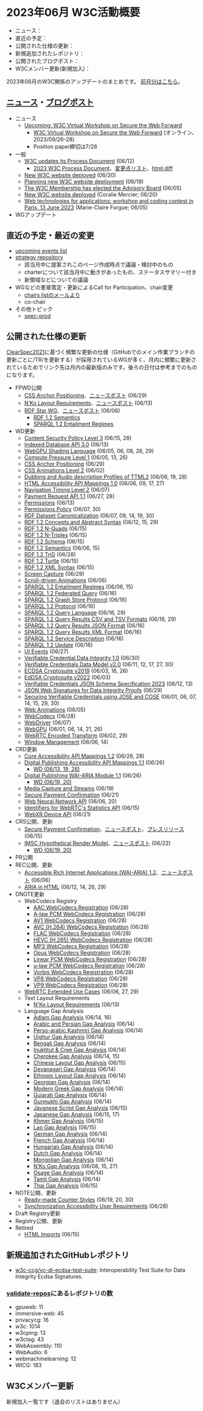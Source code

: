 # 2023年06月 W3C活動概要

- ニュース：
- 直近の予定：
- 公開された仕様の更新：
- 新規追加されたレポジトリ：
- 公開されたブログポスト：
- W3Cメンバー更新(新規加入)：

2023年06月のW3C関係のアップデートのまとめです。
[前月分はこちら](202305.md)。

## [ニュース](https://www.w3.org/news/)・[ブログポスト](https://www.w3.org/blog/)

* ニュース
  * [Upcoming: W3C Virtual Workshop on Secure the Web Forward](https://www.w3.org/news/2023/upcoming-w3c-virtual-workshop-on-secure-the-web-forward/)
    * [W3C Virtual Workshop on Secure the Web Forward](https://www.w3.org/2023/03/secure-the-web-forward/) (オンライン、2023/09/26-28)
    * Position paper締切は7/28
* 一般
  * [W3C updates its Process Document](https://www.w3.org/news/2023/w3c-updates-its-process-document/) (06/12)
    * [2023 W3C Process Document](https://www.w3.org/2023/Process-20230612/)、[変更点リスト](https://www.w3.org/2023/Process-20230612/#changes)、[html diff](https://services.w3.org/htmldiff?doc1=https%3A%2F%2Fwww.w3.org%2FConsortium%2FProcess%2FDrafts%2Fsnapshots%2F2023-04&doc2=https%3A%2F%2Fwww.w3.org%2F2023%2FProcess-20230612%2F)
  * [New W3C website deployed](https://www.w3.org/news/2023/new-w3c-website-deployed/) (06/20)
  * [Planning new W3C website deployment](https://www.w3.org/news/2023/new-w3c-website-deployment/) (06/19)
  * [The W3C Membership has elected the Advisory Board](https://www.w3.org/news/2023/the-w3c-membership-has-elected-the-advisory-board/) (06/05)
  * [New W3C website deployed](https://www.w3.org/blog/2023/new-w3c-website-deployed/) (Coralie Mercier; 06/20)
  * [Web technologies for applications: workshop and coding contest in Paris, 13 June 2023](https://www.w3.org/blog/2023/web-technologies-for-applications-workshop-and-coding-contest-in-paris-13-june-2023/) (Marie-Claire Forgue; 06/05)
* WGアップデート

## 直近の予定・最近の変更

* [upcoming events list](https://www.w3.org/participate/eventscal.html)
* [strategy repository](https://github.com/w3c/strategy/issues)
  * 該当月中に提案されこのページ作成時点で議論・検討中のもの
  * charterについて該当月中に動きがあったもの、ステータスサマリー付き
  * 新領域などについての議論
* WGなどの憲章策定・更新によるCall for Participation、chair変更
  * [chairs listのメールより](https://lists.w3.org/Archives/Member/chairs/)
  * co-chair
* その他トピック
  * [spec-prod](https://lists.w3.org/Archives/Public/spec-prod/)

## 公開された仕様の更新

[ClearSpec2021](https://github.com/w3c/tr-pages/blob/main/clearspec2021.md)に基づく頻繁な更新の仕様（GitHubでのメイン作業ブランチの更新ごとに/TR/を更新する）が採用されているWGが多く、月内に頻繁に更新されているためでリンク先は月内の最新版のみです。後ろの日付は参考までのものになります。

* FPWD公開
  * [CSS Anchor Positioning](https://www.w3.org/TR/2023/WD-css-anchor-position-1-20230629/)、[ニュースポスト](https://www.w3.org/news/2023/first-public-working-draft-css-anchor-positioning/) (06/29)
  * [NʼKo Layout Requirements](https://www.w3.org/TR/2023/DNOTE-nkoo-lreq-20230613/)、[ニュースポスト](https://www.w3.org/news/2023/draft-note-nko-layout-requirements/) (06/13)
  * [RDF Star WG](https://www.w3.org/groups/wg/rdf-star)、[ニュースポスト](https://www.w3.org/news/2023/first-public-working-drafts-rdf-1-2-semantics-and-sparql-1-2-entailment-regimes/) (06/06)
    * [RDF 1.2 Semantics](https://www.w3.org/TR/2023/WD-rdf12-semantics-20230606/)
    * [SPARQL 1.2 Entailment Regimes](https://www.w3.org/TR/2023/WD-sparql12-entailment-20230606/)
* WD更新
  * [Content Security Policy Level 3](https://www.w3.org/TR/2023/WD-CSP3-20230628/) (06/15, 28)
  * [Indexed Database API 3.0](https://www.w3.org/TR/2023/WD-IndexedDB-3-20230613/) (06/13)
  * [WebGPU Shading Language](https://www.w3.org/TR/2023/WD-WGSL-20230629/) (06/05, 06, 08, 26, 29)
  * [Compute Pressure Level 1](https://www.w3.org/TR/2023/WD-compute-pressure-20230626/) (06/05, 13, 26)
  * [CSS Anchor Positioning](https://www.w3.org/TR/2023/WD-css-anchor-position-1-20230629/) (06/29)
  * [CSS Animations Level 2](https://www.w3.org/TR/2023/WD-css-animations-2-20230602/) (06/02)
  * [Dubbing and Audio description Profiles of TTML2](https://www.w3.org/TR/2023/WD-dapt-20230628/) (06/06, 19, 28)
  * [HTML Accessibility API Mappings 1.0](https://www.w3.org/TR/2023/WD-html-aam-1.0-20230627/) (06/06, 09, 17, 27)
  * [Navigation Timing Level 2](https://www.w3.org/TR/2023/WD-navigation-timing-2-20230607/) (06/07)
  * [Payment Request API 1.1](https://www.w3.org/TR/2023/WD-payment-request-1.1-20230628/) (06/27, 28)
  * [Permissions](https://www.w3.org/TR/2023/WD-permissions-20230613/) (06/13)
  * [Permissions Policy](https://www.w3.org/TR/2023/WD-permissions-policy-1-20230630/) (06/07, 30)
  * [RDF Dataset Canonicalization](https://www.w3.org/TR/2023/WD-rdf-canon-20230630/) (06/07, 09, 14, 19, 30)
  * [RDF 1.2 Concepts and Abstract Syntax](https://www.w3.org/TR/2023/WD-rdf12-concepts-20230629/) (06/12, 15, 29)
  * [RDF 1.2 N-Quads](https://www.w3.org/TR/2023/WD-rdf12-n-quads-20230615/) (06/15)
  * [RDF 1.2 N-Triples](https://www.w3.org/TR/2023/WD-rdf12-n-triples-20230615/) (06/15)
  * [RDF 1.2 Schema](https://www.w3.org/TR/2023/WD-rdf12-schema-20230615/) (06/15)
  * [RDF 1.2 Semantics](https://www.w3.org/TR/2023/WD-rdf12-semantics-20230615/) (06/06, 15)
  * [RDF 1.2 TriG](https://www.w3.org/TR/2023/WD-rdf12-trig-20230628/) (06/28)
  * [RDF 1.2 Turtle](https://www.w3.org/TR/2023/WD-rdf12-turtle-20230615/) (06/15)
  * [RDF 1.2 XML Syntax](https://www.w3.org/TR/2023/WD-rdf12-xml-20230615/) (06/15)
  * [Screen Capture](https://www.w3.org/TR/2023/WD-screen-capture-20230629/) (06/29)
  * [Scroll-driven Animations](https://www.w3.org/TR/2023/WD-scroll-animations-1-20230606/) (06/06)
  * [SPARQL 1.2 Entailment Regimes](https://www.w3.org/TR/2023/WD-sparql12-entailment-20230615/) (06/06, 15)
  * [SPARQL 1.2 Federated Query](https://www.w3.org/TR/2023/WD-sparql12-federated-query-20230616/) (06/16)
  * [SPARQL 1.2 Graph Store Protocol](https://www.w3.org/TR/2023/WD-sparql12-graph-store-protocol-20230616/) (06/16)
  * [SPARQL 1.2 Protocol](https://www.w3.org/TR/2023/WD-sparql12-protocol-20230616/) (06/16)
  * [SPARQL 1.2 Query Language](https://www.w3.org/TR/2023/WD-sparql12-query-20230629/) (06/16, 29)
  * [SPARQL 1.2 Query Results CSV and TSV Formats](https://www.w3.org/TR/2023/WD-sparql12-results-csv-tsv-20230629/) (06/16, 29)
  * [SPARQL 1.2 Query Results JSON Format](https://www.w3.org/TR/2023/WD-sparql12-results-json-20230616/) (06/16)
  * [SPARQL 1.2 Query Results XML Format](https://www.w3.org/TR/2023/WD-sparql12-results-xml-20230616/) (06/16)
  * [SPARQL 1.2 Service Description](https://www.w3.org/TR/2023/WD-sparql12-service-description-20230616/) (06/16)
  * [SPARQL 1.2 Update](https://www.w3.org/TR/2023/WD-sparql12-update-20230616/) (06/16)
  * [UI Events](https://www.w3.org/TR/2023/WD-uievents-20230627/) (06/27)
  * [Verifiable Credential Data Integrity 1.0](https://www.w3.org/TR/2023/WD-vc-data-integrity-20230630/) (06/30)
  * [Verifiable Credentials Data Model v2.0](https://www.w3.org/TR/2023/WD-vc-data-model-2.0-20230630/) (06/11, 12, 17, 27, 30)
  * [ECDSA Cryptosuite v2019](https://www.w3.org/TR/2023/WD-vc-di-ecdsa-20230626/) (06/03, 16, 26)
  * [EdDSA Cryptosuite v2022](https://www.w3.org/TR/2023/WD-vc-di-eddsa-20230603/) (06/03)
  * [Verifiable Credentials JSON Schema Specification 2023](https://www.w3.org/TR/2023/WD-vc-json-schema-20230613/) (06/12, 13)
  * [JSON Web Signatures for Data Integrity Proofs](https://www.w3.org/TR/2023/WD-vc-jws-2020-20230629/) (06/29)
  * [Securing Verifiable Credentials using JOSE and COSE](https://www.w3.org/TR/2023/WD-vc-jwt-20230630/) (06/01, 06, 07, 14, 15, 29, 30)
  * [Web Animations](https://www.w3.org/TR/2023/WD-web-animations-1-20230605/) (06/05)
  * [WebCodecs](https://www.w3.org/TR/2023/WD-webcodecs-20230628/) (06/28)
  * [WebDriver](https://www.w3.org/TR/2023/WD-webdriver2-20230607/) (06/07)
  * [WebGPU](https://www.w3.org/TR/2023/WD-webgpu-20230626/) (06/01, 06, 14, 21, 26)
  * [WebRTC Encoded Transform](https://www.w3.org/TR/2023/WD-webrtc-encoded-transform-20230629/) (06/02, 29)
  * [Window Management](https://www.w3.org/TR/2023/WD-window-management-20230614/) (06/06, 14)
* CRD更新
  * [Core Accessibility API Mappings 1.2](https://www.w3.org/TR/2023/CRD-core-aam-1.2-20230628/) (06/26, 28)
  * [Digital Publishing Accessibility API Mappings 1.1](https://www.w3.org/TR/2023/CRD-dpub-aam-1.1-20230626/) (06/26)
    * [WD (06/13, 19, 26)](https://www.w3.org/TR/2023/WD-dpub-aam-1.1-20230626/)
  * [Digital Publishing WAI-ARIA Module 1.1](https://www.w3.org/TR/2023/CRD-dpub-aria-1.1-20230626/) (06/26)
    * [WD (06/19, 20)](https://www.w3.org/TR/2023/WD-dpub-aria-1.1-20230620/)
  * [Media Capture and Streams](https://www.w3.org/TR/2023/CRD-mediacapture-streams-20230619/) (06/19)
  * [Secure Payment Confirmation](https://www.w3.org/TR/2023/CRD-secure-payment-confirmation-20230621/) (06/21)
  * [Web Neural Network API](https://www.w3.org/TR/2023/CRD-webnn-20230620/) (06/06, 20)
  * [Identifiers for WebRTC's Statistics API](https://www.w3.org/TR/2023/CRD-webrtc-stats-20230615/) (06/15)
  * [WebXR Device API](https://www.w3.org/TR/2023/CRD-webxr-20230621/) (06/21)
* CRS公開、更新
  * [Secure Payment Confirmation](https://www.w3.org/TR/2023/CR-secure-payment-confirmation-20230615/)、[ニュースポスト](https://www.w3.org/news/2023/call-for-implementations-secure-payment-confirmation-published-as-a-w3c-candidate-recommendation/)、[プレスリリース](https://www.w3.org/2023/06/pressrelease-spc-cr.html.en) (06/15)
  * [IMSC Hypothetical Render Model](https://www.w3.org/TR/2023/CR-imsc-hrm-20230622/)、[ニュースポスト](https://www.w3.org/news/2023/w3c-invites-implementations-of-imsc-hypothetical-render-model/) (06/22)
    * [WD (06/19, 20)](https://www.w3.org/TR/2023/WD-imsc-hrm-20230620/)
* PR公開
* REC公開、更新
  * [Accessible Rich Internet Applications (WAI-ARIA) 1.2](https://www.w3.org/TR/2023/REC-wai-aria-1.2-20230606/)、[ニュースポスト](https://www.w3.org/news/2023/accessible-rich-internet-applications-wai-aria-1-2-is-a-w3c-recommendation/) (06/06)
  * [ARIA in HTML](https://www.w3.org/TR/2023/REC-html-aria-20230629/) (06/12, 14, 26, 29)
* DNOTE更新
  * WebCodecs Registry
    * [AAC WebCodecs Registration](https://www.w3.org/TR/2023/DNOTE-webcodecs-aac-codec-registration-20230628/) (06/28)
    * [A-law PCM WebCodecs Registration](https://www.w3.org/TR/2023/DNOTE-webcodecs-alaw-codec-registration-20230628/) (06/28)
    * [AV1 WebCodecs Registration](https://www.w3.org/TR/2023/DNOTE-webcodecs-av1-codec-registration-20230628/) (06/28)
    * [AVC (H.264) WebCodecs Registration](https://www.w3.org/TR/2023/DNOTE-webcodecs-avc-codec-registration-20230628/) (06/28)
    * [FLAC WebCodecs Registration](https://www.w3.org/TR/2023/DNOTE-webcodecs-flac-codec-registration-20230628/) (06/28)
    * [HEVC (H.265) WebCodecs Registration](https://www.w3.org/TR/2023/DNOTE-webcodecs-hevc-codec-registration-20230628/) (06/28)
    * [MP3 WebCodecs Registration](https://www.w3.org/TR/2023/DNOTE-webcodecs-mp3-codec-registration-20230628/) (06/28)
    * [Opus WebCodecs Registration](https://www.w3.org/TR/2023/DNOTE-webcodecs-opus-codec-registration-20230628/) (06/28)
    * [Linear PCM WebCodecs Registration](https://www.w3.org/TR/2023/DNOTE-webcodecs-pcm-codec-registration-20230628/) (06/28)
    * [u-law PCM WebCodecs Registration](https://www.w3.org/TR/2023/DNOTE-webcodecs-ulaw-codec-registration-20230628/) (06/28)
    * [Vorbis WebCodecs Registration](https://www.w3.org/TR/2023/DNOTE-webcodecs-vorbis-codec-registration-20230628/) (06/28)
    * [VP8 WebCodecs Registration](https://www.w3.org/TR/2023/DNOTE-webcodecs-vp8-codec-registration-20230628/) (06/28)
    * [VP9 WebCodecs Registration](https://www.w3.org/TR/2023/DNOTE-webcodecs-vp9-codec-registration-20230628/) (06/28)
  * [WebRTC Extended Use Cases](https://www.w3.org/TR/2023/DNOTE-webrtc-nv-use-cases-20230629/) (06/06, 27, 29)
  * Text Layout Requirements
    * [N'Ko Layout Requirements](https://www.w3.org/TR/2023/DNOTE-nkoo-lreq-20230613/) (06/13)
  * Language Gap Analysis
    * [Adlam Gap Analysis](https://www.w3.org/TR/2023/DNOTE-adlm-gap-20230616/) (06/14, 16)
    * [Arabic and Persian Gap Analysis](https://www.w3.org/TR/2023/DNOTE-alreq-gap-20230614/) (06/14)
    * [Perso-arabic Kashmiri Gap Analysis](https://www.w3.org/TR/2023/DNOTE-arab-ks-gap-20230614/) (06/14)
    * [Uighur Gap Analysis](https://www.w3.org/TR/2023/DNOTE-arab-ug-gap-20230614/) (06/14)
    * [Bengali Gap Analysis](https://www.w3.org/TR/2023/DNOTE-beng-gap-20230614/) (06/14)
    * [Inuktitut & Cree Gap Analysis](https://www.w3.org/TR/2023/DNOTE-cans-iu-cr-gap-20230614/) (06/14)
    * [Cherokee Gap Analysis](https://www.w3.org/TR/2023/DNOTE-cher-gap-20230615/) (06/14, 15)
    * [Chinese Layout Gap Analysis](https://www.w3.org/TR/2023/DNOTE-clreq-gap-20230615/) (06/15)
    * [Devanagari Gap Analysis](https://www.w3.org/TR/2023/DNOTE-deva-gap-20230614/) (06/14)
    * [Ethiopic Layout Gap Analysis](https://www.w3.org/TR/2023/DNOTE-elreq-gap-20230614/) (06/14)
    * [Georgian Gap Analysis](https://www.w3.org/TR/2023/DNOTE-geor-gap-20230614/) (06/14)
    * [Modern Greek Gap Analysis](https://www.w3.org/TR/2023/DNOTE-grek-gap-20230614/) (06/14)
    * [Gujarati Gap Analysis](https://www.w3.org/TR/2023/DNOTE-gujr-gap-20230614/) (06/14)
    * [Gurmukhi Gap Analysis](https://www.w3.org/TR/2023/DNOTE-guru-gap-20230614/) (06/14)
    * [Javanese Script Gap Analysis](https://www.w3.org/TR/2023/DNOTE-java-gap-20230615/) (06/15)
    * [Japanese Gap Analysis](https://www.w3.org/TR/2023/DNOTE-jpan-gap-20230617/) (06/15, 17)
    * [Khmer Gap Analysis](https://www.w3.org/TR/2023/DNOTE-khmr-gap-20230615/) (06/15)
    * [Lao Gap Analysis](https://www.w3.org/TR/2023/DNOTE-laoo-gap-20230615/) (06/15)
    * [German Gap Analysis](https://www.w3.org/TR/2023/DNOTE-latn-de-gap-20230614/) (06/14)
    * [French Gap Analysis](https://www.w3.org/TR/2023/DNOTE-latn-fr-gap-20230614/) (06/14)
    * [Hungarian Gap Analysis](https://www.w3.org/TR/2023/DNOTE-latn-hu-gap-20230614/) (06/14)
    * [Dutch Gap Analysis](https://www.w3.org/TR/2023/DNOTE-latn-nl-gap-20230614/) (06/14)
    * [Mongolian Gap Analysis](https://www.w3.org/TR/2023/DNOTE-mong-gap-20230614/) (06/14)
    * [N’Ko Gap Analysis](https://www.w3.org/TR/2023/DNOTE-nkoo-gap-20230627/) (06/08, 15, 27)
    * [Osage Gap Analysis](https://www.w3.org/TR/2023/DNOTE-osge-osa-gap-20230614/) (06/14)
    * [Tamil Gap Analysis](https://www.w3.org/TR/2023/DNOTE-taml-gap-20230614/) (06/14)
    * [Thai Gap Analysis](https://www.w3.org/TR/2023/DNOTE-thai-gap-20230615/) (06/15)
* NOTE公開、更新
  * [Ready-made Counter Styles](https://www.w3.org/TR/2023/NOTE-predefined-counter-styles-20230630/) (06/19, 20, 30)
  * [Synchronization Accessibility User Requirements](https://www.w3.org/TR/2023/NOTE-saur-20230628/) (06/28)
* Draft Registry更新
* Registry公開、更新
* Retired
  * [HTML Imports](https://www.w3.org/TR/2023/DISC-html-imports-20230615/) (06/15)

## 新規追加されたGitHubレポジトリ

* [w3c-ccg/vc-di-ecdsa-test-suite](https://github.com/w3c-ccg/vc-di-ecdsa-test-suite): Interoperability Test Suite for Data Integrity Ecdsa Signatures.

### [validate-repos](https://w3c.github.io/validate-repos/)にあるレポジトリの数

* gpuweb: 11
* immersive-web: 45
* privacycg: 16
* w3c: 1014
* w3cping: 13
* w3ctag: 43
* WebAssembly: 110
* WebAudio: 6
* webmachinelearning: 12
* WICG: 183

## W3Cメンバー更新

新規加入一覧です（退会のリストはありません）
